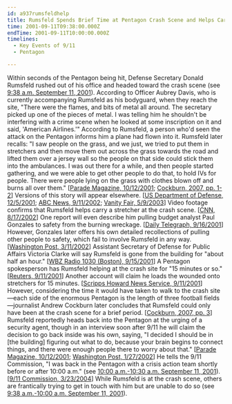 ```yaml
---
id: a937rumsfeldhelp
title: Rumsfeld Spends Brief Time at Pentagon Crash Scene and Helps Carry a Stretcher; Accounts Conflict over Details
time: 2001-09-11T09:38:00.000Z
endTime: 2001-09-11T10:00:00.000Z
timelines:
  - Key Events of 9/11
  - Pentagon

---
```


Within seconds of the Pentagon being hit, Defense Secretary Donald Rumsfeld rushed out of his office and headed toward the crash scene (see [9:38 a.m. September 11, 2001](/timeline/#a938rumsfelddashes)). According to Officer Aubrey Davis, who is currently accompanying Rumsfeld as his bodyguard, when they reach the site, "There were the flames, and bits of metal all around. The secretary picked up one of the pieces of metal. I was telling him he shouldn't be interfering with a crime scene when he looked at some inscription on it and said, 'American Airlines.'" According to Rumsfeld, a person who'd seen the attack on the Pentagon informs him a plane had flown into it. Rumsfeld later recalls: "I saw people on the grass, and we just, we tried to put them in stretchers and then move them out across the grass towards the road and lifted them over a jersey wall so the people on that side could stick them into the ambulances. I was out there for a while, and then people started gathering, and we were able to get other people to do that, to hold IVs for people. There were people lying on the grass with clothes blown off and burns all over them." [[Parade Magazine, 10/12/2001][1]; [Cockburn, 2007, pp. 1-2][2]] Versions of this story will appear elsewhere. [[US Department of Defense, 12/5/2001][3]; [ABC News, 9/11/2002][4]; [Vanity Fair, 5/9/2003][5]] Video footage confirms that Rumsfeld helps carry a stretcher at the crash scene. [[CNN, 8/17/2002][6]] One report will even describe him pulling budget analyst Paul Gonzales to safety from the burning wreckage. [[Daily Telegraph, 9/16/2001][7]] However, Gonzales later offers his own detailed recollections of pulling other people to safety, which fail to involve Rumsfeld in any way. [[Washington Post, 3/11/2002][8]] Assistant Secretary of Defense for Public Affairs Victoria Clarke will say Rumsfeld is gone from the building for "about half an hour." [[WBZ Radio 1030 (Boston), 9/15/2001][9]] A Pentagon spokesperson has Rumsfeld helping at the crash site for "15 minutes or so." [[Reuters, 9/11/2001][10]] Another account will claim he loads the wounded onto stretchers for 15 minutes. [[Scripps Howard News Service, 9/11/2001][11]] However, considering the time it would have taken to walk to the crash site—each side of the enormous Pentagon is the length of three football fields—journalist Andrew Cockburn later concludes that Rumsfeld could only have been at the crash scene for a brief period. [[Cockburn, 2007, pp. 3][2]] Rumsfeld reportedly heads back into the Pentagon at the urging of a security agent, though in an interview soon after 9/11 he will claim the decision to go back inside was his own, saying, "I decided I should be in [the building] figuring out what to do, because your brain begins to connect things, and there were enough people there to worry about that." [[Parade Magazine, 10/12/2001][1]; [Washington Post, 1/27/2002][12]] He tells the 9/11 Commission, "I was back in the Pentagon with a crisis action team shortly before or after 10:00 a.m." (see [10:00 a.m.-10:30 a.m. September 11, 2001](/timeline/#a1000rumsfeldcall)). [[9/11 Commission, 3/23/2004][13]] While Rumsfeld is at the crash scene, others are frantically trying to get in touch with him but are unable to do so (see [9:38 a.m.-10:00 a.m. September 11, 2001](/timeline/#a938rumsfeldoutofcontact)). 

[1]: https://web.archive.org/web/20040113104733/http://www.defenselink.mil/transcripts/2001/t11182001_t1012pm.html
[2]: https://www.amazon.com/Rumsfeld-Rise-Fall-Catastrophic-Legacy/dp/1416535748
[3]: https://archive.defense.gov/Transcripts/Transcript.aspx?TranscriptID=2603
[4]: https://911research.wtc7.net/cache/pentagon/attack/abcnews091102_jenningsinterviews.html
[5]: https://archive.defense.gov/Transcripts/Transcript.aspx?TranscriptID=2594
[6]: http://transcripts.cnn.com/TRANSCRIPTS/0208/17/cp.00.html
[7]: https://www.telegraph.co.uk/news/1340686/At-8.46am-the-world-changed-in-a-moment.html
[8]: https://www.washingtonpost.com/archive/local/2002/03/11/survivors-healed-but-not-whole/27f98101-e0ab-4019-a4c7-c65d2d3cb9a9/
[9]: https://archive.defense.gov/Transcripts/Transcript.aspx?TranscriptID=1884
[10]: https://web.archive.org/web/20050511112300/http://news1.iwon.com/top/article/id/163751%7Ctop%7C09-11-2001::15:54%7Creuters.html
[11]: https://web.archive.org/web/20011122192515/http://www.cincypost.com/2001/sep/11/pentagon091101.html
[12]: http://www.washingtonpost.com/wp-dyn/content/article/2006/07/18/AR2006071801175.html
[13]: http://www.washingtonpost.com/wp-dyn/articles/A17798-2004Mar23.html
